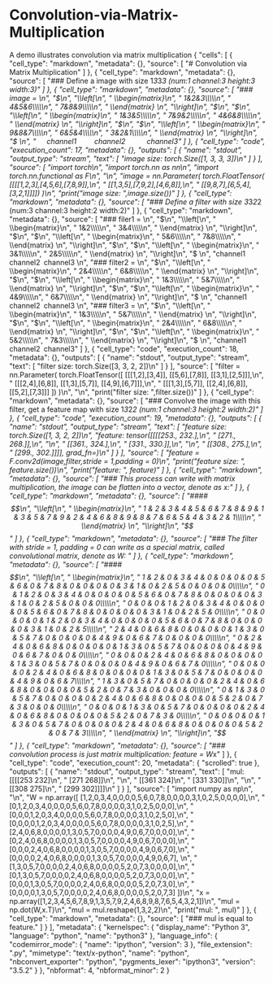# Convolution-via-Matrix-Multiplication
A demo illustrates convolution via matrix multiplication
{
 "cells": [
  {
   "cell_type": "markdown",
   "metadata": {},
   "source": [
    "# Convolution via Matrix Multiplication"
   ]
  },
  {
   "cell_type": "markdown",
   "metadata": {},
   "source": [
    "###    Define a image with size 1*3*3*3 (num:1 channel:3 height:3 width:3)"
   ]
  },
  {
   "cell_type": "markdown",
   "metadata": {},
   "source": [
    "### image = \n",
    "$\n",
    "\\left[\n",
    " \\begin{matrix}\n",
    "   1&2&3\\\\\n",
    "   4&5&6\\\\\n",
    "   7&8&9\\\\\n",
    "  \\end{matrix} \n",
    "\\right]\n",
    "$\n",
    "$\n",
    "\\left[\n",
    " \\begin{matrix}\n",
    "   1&3&5\\\\\n",
    "   7&9&2\\\\\n",
    "   4&6&8\\\\\n",
    "  \\end{matrix} \n",
    "\\right]\n",
    "$\n",
    "$\n",
    "\\left[\n",
    " \\begin{matrix}\n",
    "   9&8&7\\\\\n",
    "   6&5&4\\\\\n",
    "   3&2&1\\\\\n",
    "  \\end{matrix} \n",
    "\\right]\n",
    "$  \n",
    "&ensp;&emsp;channel1&emsp;&emsp;&ensp;channel2&emsp;&emsp;&ensp;&ensp;channel3"
   ]
  },
  {
   "cell_type": "code",
   "execution_count": 17,
   "metadata": {},
   "outputs": [
    {
     "name": "stdout",
     "output_type": "stream",
     "text": [
      "image size:  torch.Size([1, 3, 3, 3])\n"
     ]
    }
   ],
   "source": [
    "import torch\n",
    "import torch.nn as nn\n",
    "import torch.nn.functional as F\n",
    "\n",
    "image = nn.Parameter( torch.FloatTensor( [[[[1,2,3],[4,5,6],[7,8,9]],\n",
    "                                           [[1,3,5],[7,9,2],[4,6,8]],\n",
    "                                           [[9,8,7],[6,5,4],[3,2,1]]]]) )\n",
    "print(\"image size: \",image.size())"
   ]
  },
  {
   "cell_type": "markdown",
   "metadata": {},
   "source": [
    "###    Define a filter with size 3*3*2*2 (num:3 channel:3 height:2 width:2)"
   ]
  },
  {
   "cell_type": "markdown",
   "metadata": {},
   "source": [
    "### filer1 = \n",
    "$\n",
    "\\left[\n",
    " \\begin{matrix}\n",
    "   1&2\\\\\n",
    "   3&4\\\\\n",
    "  \\end{matrix} \n",
    "\\right]\n",
    "$\n",
    "$\n",
    "\\left[\n",
    " \\begin{matrix}\n",
    "   5&6\\\\\n",
    "   7&8\\\\\n",
    "  \\end{matrix} \n",
    "\\right]\n",
    "$\n",
    "$\n",
    "\\left[\n",
    " \\begin{matrix}\n",
    "   3&1\\\\\n",
    "   2&5\\\\\n",
    "  \\end{matrix} \n",
    "\\right]\n",
    "$  \n",
    "channel1&ensp;channel2&ensp;channel3  \n",
    "### filter2 = \n",
    "$\n",
    "\\left[\n",
    " \\begin{matrix}\n",
    "   2&4\\\\\n",
    "   6&8\\\\\n",
    "  \\end{matrix} \n",
    "\\right]\n",
    "$\n",
    "$\n",
    "\\left[\n",
    " \\begin{matrix}\n",
    "   1&3\\\\\n",
    "   5&7\\\\\n",
    "  \\end{matrix} \n",
    "\\right]\n",
    "$\n",
    "$\n",
    "\\left[\n",
    " \\begin{matrix}\n",
    "   4&9\\\\\n",
    "   6&7\\\\\n",
    "  \\end{matrix} \n",
    "\\right]\n",
    "$  \n",
    "channel1&ensp;channel2&ensp;channel3  \n",
    "### filter3 = \n",
    "$\n",
    "\\left[\n",
    " \\begin{matrix}\n",
    "   1&3\\\\\n",
    "   5&7\\\\\n",
    "  \\end{matrix} \n",
    "\\right]\n",
    "$\n",
    "$\n",
    "\\left[\n",
    " \\begin{matrix}\n",
    "   2&4\\\\\n",
    "   6&8\\\\\n",
    "  \\end{matrix} \n",
    "\\right]\n",
    "$\n",
    "$\n",
    "\\left[\n",
    " \\begin{matrix}\n",
    "   5&2\\\\\n",
    "   7&3\\\\\n",
    "  \\end{matrix} \n",
    "\\right]\n",
    "$  \n",
    "channel1&ensp;channel2&ensp;channel3"
   ]
  },
  {
   "cell_type": "code",
   "execution_count": 18,
   "metadata": {},
   "outputs": [
    {
     "name": "stdout",
     "output_type": "stream",
     "text": [
      "filter size:  torch.Size([3, 3, 2, 2])\n"
     ]
    }
   ],
   "source": [
    "filter = nn.Parameter( torch.FloatTensor([ [[[1,2],[3,4]], [[5,6],[7,8]], [[3,1],[2,5]]],\n",
    "                                           [[[2,4],[6,8]], [[1,3],[5,7]], [[4,9],[6,7]]],\n",
    "                                           [[[1,3],[5,7]], [[2,4],[6,8]], [[5,2],[7,3]]] ]) )\n",
    "\n",
    "print(\"filter size: \",filter.size())"
   ]
  },
  {
   "cell_type": "markdown",
   "metadata": {},
   "source": [
    "###    Convolve the image with this filter, get a feature map with size 1*3*2*2 (num:1 channel:3 height:2 width:2)"
   ]
  },
  {
   "cell_type": "code",
   "execution_count": 19,
   "metadata": {},
   "outputs": [
    {
     "name": "stdout",
     "output_type": "stream",
     "text": [
      "feature size:  torch.Size([1, 3, 2, 2])\n",
      "feature:  tensor([[[[253., 232.],\n",
      "          [271., 268.]],\n",
      "\n",
      "         [[361., 324.],\n",
      "          [331., 330.]],\n",
      "\n",
      "         [[308., 275.],\n",
      "          [299., 302.]]]], grad_fn=<MkldnnConvolutionBackward>)\n"
     ]
    }
   ],
   "source": [
    "feature = F.conv2d(image,filter,stride = 1,padding = 0)\n",
    "print(\"feature size: \", feature.size())\n",
    "print(\"feature: \", feature)"
   ]
  },
  {
   "cell_type": "markdown",
   "metadata": {},
   "source": [
    "###    This process can write with matrix multiplication, the image can be flatten into a vector, denote as x:"
   ]
  },
  {
   "cell_type": "markdown",
   "metadata": {},
   "source": [
    "####    $$\n",
    "\\left[\n",
    " \\begin{matrix}\n",
    "   1 & 2 & 3 & 4 & 5 & 6 & 7 & 8 & 9 & 1 & 3 & 5 & 7 & 9 & 2 & 4 & 6 & 8 & 9 & 8 & 7 & 6 & 5 & 4 & 3 & 2 & 1\\\\\n",
    "  \\end{matrix} \n",
    "\\right]\n",
    "$$"
   ]
  },
  {
   "cell_type": "markdown",
   "metadata": {},
   "source": [
    "### The filter with stride = 1, padding = 0 can write as a special matrix, called convolutional matrix, denote as W: "
   ]
  },
  {
   "cell_type": "markdown",
   "metadata": {},
   "source": [
    "####    $$\n",
    "\\left[\n",
    " \\begin{matrix}\n",
    "   1 & 2 & 0 & 3 & 4 & 0 & 0 & 0 & 0 & 5 & 6 & 0 & 7 & 8 & 0 & 0 & 0 & 0 & 3 & 1 & 0 & 2 & 5 & 0 & 0 & 0 & 0\\\\\n",
    "   0 & 1 & 2 & 0 & 3 & 4 & 0 & 0 & 0 & 0 & 5 & 6 & 0 & 7 & 8 & 0 & 0 & 0 & 0 & 3 & 1 & 0 & 2 & 5 & 0 & 0 & 0\\\\\n",
    "   0 & 0 & 0 & 1 & 2 & 0 & 3 & 4 & 0 & 0 & 0 & 0 & 5 & 6 & 0 & 7 & 8 & 0 & 0 & 0 & 0 & 3 & 1 & 0 & 2 & 5 & 0\\\\\n",
    "   0 & 0 & 0 & 0 & 1 & 2 & 0 & 3 & 4 & 0 & 0 & 0 & 0 & 5 & 6 & 0 & 7 & 8 & 0 & 0 & 0 & 0 & 3 & 1 & 0 & 2 & 5\\\\\n",
    "   2 & 4 & 0 & 6 & 8 & 0 & 0 & 0 & 0 & 1 & 3 & 0 & 5 & 7 & 0 & 0 & 0 & 0 & 4 & 9 & 0 & 6 & 7 & 0 & 0 & 0 & 0\\\\\n",
    "   0 & 2 & 4 & 0 & 6 & 8 & 0 & 0 & 0 & 0 & 1 & 3 & 0 & 5 & 7 & 0 & 0 & 0 & 0 & 4 & 9 & 0 & 6 & 7 & 0 & 0 & 0\\\\\n",
    "   0 & 0 & 0 & 2 & 4 & 0 & 6 & 8 & 0 & 0 & 0 & 0 & 1 & 3 & 0 & 5 & 7 & 0 & 0 & 0 & 0 & 4 & 9 & 0 & 6 & 7 & 0\\\\\n",
    "   0 & 0 & 0 & 0 & 2 & 4 & 0 & 6 & 8 & 0 & 0 & 0 & 0 & 1 & 3 & 0 & 5 & 7 & 0 & 0 & 0 & 0 & 4 & 9 & 0 & 6 & 7\\\\\n",
    "   1 & 3 & 0 & 5 & 7 & 0 & 0 & 0 & 0 & 2 & 4 & 0 & 6 & 8 & 0 & 0 & 0 & 0 & 5 & 2 & 0 & 7 & 3 & 0 & 0 & 0 & 0\\\\\n",
    "   0 & 1 & 3 & 0 & 5 & 7 & 0 & 0 & 0 & 0 & 2 & 4 & 0 & 6 & 8 & 0 & 0 & 0 & 0 & 5 & 2 & 0 & 7 & 3 & 0 & 0 & 0\\\\\n",
    "   0 & 0 & 0 & 1 & 3 & 0 & 5 & 7 & 0 & 0 & 0 & 0 & 2 & 4 & 0 & 6 & 8 & 0 & 0 & 0 & 0 & 5 & 2 & 0 & 7 & 3 & 0\\\\\n",
    "   0 & 0 & 0 & 0 & 1 & 3 & 0 & 5 & 7 & 0 & 0 & 0 & 0 & 2 & 4 & 0 & 6 & 8 & 0 & 0 & 0 & 0 & 5 & 2 & 0 & 7 & 3\\\\\n",
    "  \\end{matrix} \n",
    "\\right]\n",
    "$$"
   ]
  },
  {
   "cell_type": "markdown",
   "metadata": {},
   "source": [
    "###    convolution process is just matrix multiplication: feature = W*x"
   ]
  },
  {
   "cell_type": "code",
   "execution_count": 20,
   "metadata": {
    "scrolled": true
   },
   "outputs": [
    {
     "name": "stdout",
     "output_type": "stream",
     "text": [
      "mul:  [[[[253 232]\n",
      "   [271 268]]\n",
      "\n",
      "  [[361 324]\n",
      "   [331 330]]\n",
      "\n",
      "  [[308 275]\n",
      "   [299 302]]]]\n"
     ]
    }
   ],
   "source": [
    "import numpy as np\n",
    "\n",
    "W = np.array([ [1,2,0,3,4,0,0,0,0,5,6,0,7,8,0,0,0,0,3,1,0,2,5,0,0,0,0],\n",
    "               [0,1,2,0,3,4,0,0,0,0,5,6,0,7,8,0,0,0,0,3,1,0,2,5,0,0,0],\n",
    "               [0,0,0,1,2,0,3,4,0,0,0,0,5,6,0,7,8,0,0,0,0,3,1,0,2,5,0],\n",
    "               [0,0,0,0,1,2,0,3,4,0,0,0,0,5,6,0,7,8,0,0,0,0,3,1,0,2,5],\n",
    "               [2,4,0,6,8,0,0,0,0,1,3,0,5,7,0,0,0,0,4,9,0,6,7,0,0,0,0],\n",
    "               [0,2,4,0,6,8,0,0,0,0,1,3,0,5,7,0,0,0,0,4,9,0,6,7,0,0,0],\n",
    "               [0,0,0,2,4,0,6,8,0,0,0,0,1,3,0,5,7,0,0,0,0,4,9,0,6,7,0],\n",
    "               [0,0,0,0,2,4,0,6,8,0,0,0,0,1,3,0,5,7,0,0,0,0,4,9,0,6,7], \n",
    "               [1,3,0,5,7,0,0,0,0,2,4,0,6,8,0,0,0,0,5,2,0,7,3,0,0,0,0],\n",
    "               [0,1,3,0,5,7,0,0,0,0,2,4,0,6,8,0,0,0,0,5,2,0,7,3,0,0,0],\n",
    "               [0,0,0,1,3,0,5,7,0,0,0,0,2,4,0,6,8,0,0,0,0,5,2,0,7,3,0],\n",
    "               [0,0,0,0,1,3,0,5,7,0,0,0,0,2,4,0,6,8,0,0,0,0,5,2,0,7,3] ])\n",
    "x = np.array([1,2,3,4,5,6,7,8,9,1,3,5,7,9,2,4,6,8,9,8,7,6,5,4,3,2,1])\n",
    "mul = np.dot(W,x.T)\n",
    "mul = mul.reshape(1,3,2,2)\n",
    "print(\"mul: \", mul)"
   ]
  },
  {
   "cell_type": "markdown",
   "metadata": {},
   "source": [
    "###    mul is equal to feature."
   ]
  }
 ],
 "metadata": {
  "kernelspec": {
   "display_name": "Python 3",
   "language": "python",
   "name": "python3"
  },
  "language_info": {
   "codemirror_mode": {
    "name": "ipython",
    "version": 3
   },
   "file_extension": ".py",
   "mimetype": "text/x-python",
   "name": "python",
   "nbconvert_exporter": "python",
   "pygments_lexer": "ipython3",
   "version": "3.5.2"
  }
 },
 "nbformat": 4,
 "nbformat_minor": 2
}
